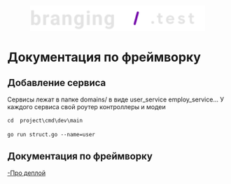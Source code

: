 <p align="center">
<img src="docs/logo.svg" width="400">
</p>


# Документация по фреймворку



## Добавление сервиса

Сервисы лежат в папке domains/ в виде user_service employ_service...
У каждого сервиса свой роутер контроллеры и модеи

    cd  project\cmd\dev\main

    go run struct.go --name=user





## Документация по фреймворку

[-Про деплой](./docs/deploy.md)


 



 
